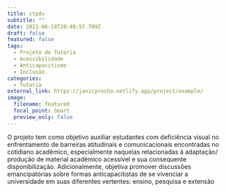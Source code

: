 ```yaml
---
title: ctpdv
subtitle: ""
date: 2021-06-18T20:49:57.799Z
draft: false
featured: false
tags:
  - Projeto de Tutoria
  - Acessibilidade
  - Anticapacitismo
  - Inclusão.
categories:
  - Tutoria
external_link: https://janicyrocha.netlify.app/project/example/
image:
  filename: featured
  focal_point: Smart
  preview_only: false
---
```

<!--StartFragment-->

O projeto tem como objetivo auxiliar estudantes com deficiência visual no enfrentamento de barreiras atitudinais e comunicacionais encontradas no cotidiano acadêmico, especialmente naquelas relacionadas à adaptação/ produção de material acadêmico acessível e sua consequente disponibilização. Adicionalmente, objetiva promover discussões emancipatórias sobre formas anticapacitistas de se vivenciar a universidade em suas diferentes vertentes: ensino, pesquisa e extensão

<!--EndFragment-->